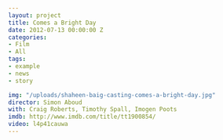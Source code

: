```yaml
---
layout: project
title: Comes a Bright Day
date: 2012-07-13 00:00:00 Z
categories:
- Film
- All
tags:
- example
- news
- story

img: "/uploads/shaheen-baig-casting-comes-a-bright-day.jpg"
director: Simon Aboud
with: Craig Roberts, Timothy Spall, Imogen Poots
imdb: http://www.imdb.com/title/tt1900854/
video: l4p41cauwa
---
```


